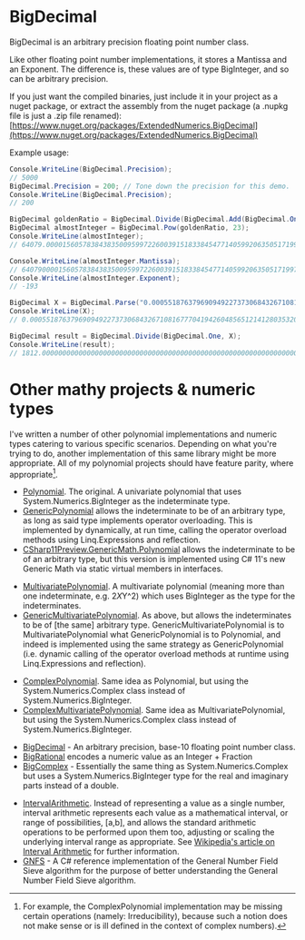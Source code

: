 # BigDecimal

BigDecimal is an arbitrary precision floating point number class.

Like other floating point number implementations, it stores a Mantissa and an Exponent.
The difference is, these values are of type BigInteger, and so can be arbitrary precision.

If you just want the compiled binaries, just include it in your project as a nuget package, or extract the assembly from the nuget package (a .nupkg file is just a .zip file renamed): [https://www.nuget.org/packages/ExtendedNumerics.BigDecimal](https://www.nuget.org/packages/ExtendedNumerics.BigDecimal)

Example usage:
```csharp
Console.WriteLine(BigDecimal.Precision);
// 5000
BigDecimal.Precision = 200; // Tone down the precision for this demo.
Console.WriteLine(BigDecimal.Precision);
// 200

BigDecimal goldenRatio = BigDecimal.Divide(BigDecimal.Add(BigDecimal.One, BigDecimal.Pow(5d, 0.5d)), BigDecimal.Parse("2"));
BigDecimal almostInteger = BigDecimal.Pow(goldenRatio, 23);
Console.WriteLine(almostInteger);
// 64079.000015605783843835009599722600391518338454771405992063505171997949372951472701529422358634915404757740005027416333594519349348824890921372720968246769717009339797514969003242216358994087504831741

Console.WriteLine(almostInteger.Mantissa);
// 64079000015605783843835009599722600391518338454771405992063505171997949372951472701529422358634915404757740005027416333594519349348824890921372720968246769717009339797514969003242216358994087504831741
Console.WriteLine(almostInteger.Exponent);
// -193

BigDecimal X = BigDecimal.Parse("0.000551876379690949227373068432671081677704194260485651214128035320088300220750");
Console.WriteLine(X);
// 0.00055187637969094922737306843267108167770419426048565121412803532008830022075

BigDecimal result = BigDecimal.Divide(BigDecimal.One, X);
Console.WriteLine(result);
// 1812.000000000000000000000000000000000000000000000000000000000000000000000001
```



#

# Other mathy projects & numeric types

I've written a number of other polynomial implementations and numeric types catering to various specific scenarios. Depending on what you're trying to do, another implementation of this same library might be more appropriate. All of my polynomial projects should have feature parity, where appropriate[^1].

[^1]: For example, the ComplexPolynomial implementation may be missing certain operations (namely: Irreducibility), because such a notion does not make sense or is ill defined in the context of complex numbers).

* [Polynomial](https://github.com/AdamWhiteHat/Polynomial). The original. A univariate polynomial that uses System.Numerics.BigInteger as the indeterminate type.
* [GenericPolynomial](https://github.com/AdamWhiteHat/GenericPolynomial) allows the indeterminate to be of an arbitrary type, as long as said type implements operator overloading. This is implemented by dynamically, at run time, calling the operator overload methods using Linq.Expressions and reflection.
* [CSharp11Preview.GenericMath.Polynomial](https://github.com/AdamWhiteHat/CSharp11Preview.GenericMath.Polynomial) allows the indeterminate to be of an arbitrary type, but this version is implemented using C# 11's new Generic Math via static virtual members in interfaces.
>
* [MultivariatePolynomial](https://github.com/AdamWhiteHat/MultivariatePolynomial). A multivariate polynomial (meaning more than one indeterminate, e.g. 2*X*Y^2) which uses BigInteger as the type for the indeterminates.
* [GenericMultivariatePolynomial](https://github.com/AdamWhiteHat/GenericMultivariatePolynomial). As above, but allows the indeterminates to be of [the same] arbitrary type. GenericMultivariatePolynomial is to MultivariatePolynomial what GenericPolynomial is to Polynomial, and indeed is implemented using the same strategy as GenericPolynomial (i.e. dynamic calling of the operator overload methods at runtime using Linq.Expressions and reflection).
>
* [ComplexPolynomial](https://github.com/AdamWhiteHat/ComplexPolynomial). Same idea as Polynomial, but using the System.Numerics.Complex class instead of System.Numerics.BigInteger.
* [ComplexMultivariatePolynomial](https://github.com/AdamWhiteHat/ComplexMultivariatePolynomial). Same idea as MultivariatePolynomial, but using the System.Numerics.Complex class instead of System.Numerics.BigInteger.
>
* [BigDecimal](https://github.com/AdamWhiteHat/BigDecimal) - An arbitrary precision, base-10 floating point number class.
* [BigRational](https://github.com/AdamWhiteHat/BigRational) encodes a numeric value as an Integer + Fraction
* [BigComplex](https://github.com/AdamWhiteHat/BigComplex) - Essentially the same thing as System.Numerics.Complex but uses a System.Numerics.BigInteger type for the real and imaginary parts instead of a double.
>
* [IntervalArithmetic](https://github.com/AdamWhiteHat/IntervalArithmetic). Instead of representing a value as a single number, interval arithmetic represents each value as a mathematical interval, or range of possibilities, [a,b], and allows the standard arithmetic operations to be performed upon them too, adjusting or scaling the underlying interval range as appropriate. See [Wikipedia's article on Interval Arithmetic](https://en.wikipedia.org/wiki/Interval_arithmetic) for further information.
* [GNFS](https://github.com/AdamWhiteHat/GNFS) - A C# reference implementation of the General Number Field Sieve algorithm for the purpose of better understanding the General Number Field Sieve algorithm.


